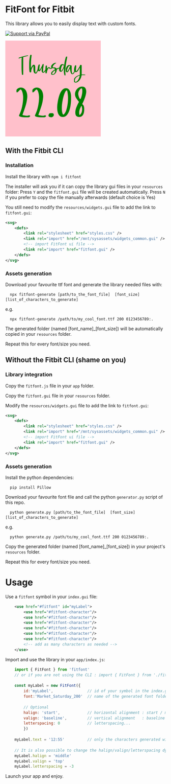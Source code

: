 # FitFont for Fitbit

This library allows you to easily display text with custom fonts.

[![Support via PayPal](https://cdn.rawgit.com/twolfson/paypal-github-button/1.0.0/dist/button.svg)](https://www.paypal.me/gsage/)

![alt text](screenshot.png "Sorry for the colors")

## With the Fitbit CLI

### Installation

Install the library with `npm i fitfont`

  The installer will ask you if it can copy the library gui files in your `resources` folder:
  Press `Y` and the `fitfont.gui` file will be created automatically.
  Press `N` if you prefer to copy the file manually afterwards (default choice is Yes)
  
You still need to modify the `resources/widgets.gui` file to add the link to `fitfont.gui`:
``` xml
<svg>
    <defs>
        <link rel="stylesheet" href="styles.css" />
        <link rel="import" href="/mnt/sysassets/widgets_common.gui" />
        <!-- import FitFont ui file -->
        <link rel="import" href="fitfont.gui" />
    </defs>
</svg>
```

### Assets generation

Download your favourite ttf font and generate the library needed files with:
```
  npx fitfont-generate [path/to_the_font_file]  [font_size]  [list_of_characters_to_generate]
```
e.g.
```
  npx fitfont-generate /path/to/my_cool_font.ttf 200 0123456789:.
```
The generated folder (named [font_name]_[font_size]) will be automatically copied in your `resources` folder.

Repeat this for every font/size you need.


## Without the Fitbit CLI (shame on you)

### Library integration

Copy the `fitfont.js` file in your `app` folder.

Copy the `fitfont.gui` file in your `resources` folder.

Modify the `resources/widgets.gui` file to add the link to `fitfont.gui`:
``` xml
<svg>
    <defs>
        <link rel="stylesheet" href="styles.css" />
        <link rel="import" href="/mnt/sysassets/widgets_common.gui" />
        <!-- import FitFont ui file -->
        <link rel="import" href="fitfont.gui" />
    </defs>
</svg>
```

### Assets generation

Install the python dependencies:
```
  pip install Pillow
```

Download your favourite font file and call the python `generator.py` script of this repo.
```
  python generate.py [path/to_the_font_file]  [font_size]  [list_of_characters_to_generate]
```
e.g.
```
  python generate.py /path/to/my_cool_font.ttf 200 0123456789:.
```

Copy the generated folder (named [font_name]_[font_size]) in your project's `resources` folder.

Repeat this for every font/size you need.

# Usage

Use a `fitfont` symbol in your `index.gui` file:
``` xml
    <use href="#fitfont" id="myLabel">
        <use href="#fitfont-character"/>
        <use href="#fitfont-character"/>
        <use href="#fitfont-character"/>
        <use href="#fitfont-character"/>
        <use href="#fitfont-character"/>
        <use href="#fitfont-character"/>
        <!-- add as many characters as needed -->
    </use>
```

Import and use the library in your `app/index.js`:
``` javascript
    import { FitFont } from 'fitfont'
    // or if you are not using the CLI : import { FitFont } from './fitfont.js'
    
    const myLabel = new FitFont({ 
        id:'myLabel',               // id of your symbol in the index.gui
        font:'Market_Saturday_200'  // name of the generated font folder

        // Optional
        halign: 'start',            // horizontal alignment : start / middle / end
        valign: 'baseline',         // vertical alignment   : baseline / top / middle / bottom
        letterspacing: 0            // letterspacing...
        })
    
    myLabel.text = '12:55'          // only the characters generated with the python script will be displayed

    // It is also possible to change the halign/valign/letterspacing dynamically
    myLabel.halign = 'middle'
    myLabel.valign = 'top'
    myLabel.letterspacing = -3
```

Launch your app and enjoy.
